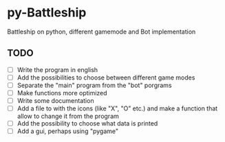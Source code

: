# py-Battleship
Battleship on python, different gamemode and Bot implementation


## TODO

- [ ] Write the program in english
- [ ] Add the possibilities to choose between different game modes
- [ ] Separate the "main" program from the "bot" porgrams
- [ ] Make functions more optimized
- [ ] Write some documentation
- [ ] Add a file to with the icons (like "X", "O" etc.) and make a function that allow to change it from the program
- [ ] Add the possibility to choose what data is printed
- [ ] Add a gui, perhaps using "pygame"
